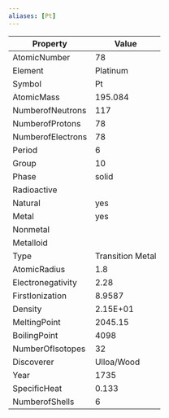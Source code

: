 ```yaml
---
aliases: [Pt]
---
```


| Property          | Value            |
| ----------------- | ---------------- |
| AtomicNumber      | 78               |
| Element           | Platinum         |
| Symbol            | Pt               |
| AtomicMass        | 195.084          |
| NumberofNeutrons  | 117              |
| NumberofProtons   | 78               |
| NumberofElectrons | 78               |
| Period            | 6                |
| Group             | 10               |
| Phase             | solid            |
| Radioactive       |                  |
| Natural           | yes              |
| Metal             | yes              |
| Nonmetal          |                  |
| Metalloid         |                  |
| Type              | Transition Metal |
| AtomicRadius      | 1.8              |
| Electronegativity | 2.28             |
| FirstIonization   | 8.9587           |
| Density           | 2.15E+01         |
| MeltingPoint      | 2045.15          |
| BoilingPoint      | 4098             |
| NumberOfIsotopes  | 32               |
| Discoverer        | Ulloa/Wood       |
| Year              | 1735             |
| SpecificHeat      | 0.133            |
| NumberofShells    | 6                |
